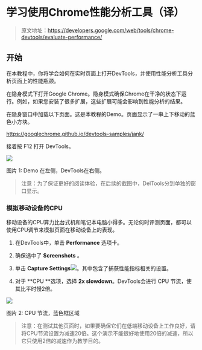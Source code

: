 # 学习使用Chrome性能分析工具（译）

> 原文地址：<https://developers.google.com/web/tools/chrome-devtools/evaluate-performance/>

## 开始

在本教程中，你将学会如何在实时页面上打开DevTools，并使用性能分析工具分析页面上的性能瓶颈。

在隐身模式下打开Google Chrome。隐身模式确保Chrome在干净的状态下运行。例如，如果您安装了很多扩展，这些扩展可能会影响到性能分析的结果。

在隐身窗口中加载以下页面。这是本教程的Demo。页面显示了一串上下移动的蓝色小方块。  

<https://googlechrome.github.io/devtools-samples/jank/>

接着按 F12 打开 DevTools。

![](https://developers.google.com/web/tools/chrome-devtools/evaluate-performance/imgs/get-started.png)

图片 1: Demo 在左侧，DevTools在右侧。

> 注意：为了保证更好的阅读体验，在后续的截图中，DelTools分到单独的窗口显示。

### 模拟移动设备的CPU

移动设备的CPU算力比台式机和笔记本电脑小得多。无论何时评测页面，都可以使用CPU调节来模拟页面在移动设备上的表现。

1. 在DevTools中，单击 **Performance** 选项卡。

2. 确保选中了 **Screenshots** 。

3. 单击 **Capture Settings**![](https://developers.google.com/web/tools/chrome-devtools/evaluate-performance/imgs/capture-settings.png)。其中包含了捕获性能指标相关的设置。

4. 对于 **CPU **选项，选择 **2x slowdown**。DevTools会进行 CPU 节流，使其比平时慢2倍。  

![](https://developers.google.com/web/tools/chrome-devtools/evaluate-performance/imgs/throttling.svg)

图片 2: CPU 节流，蓝色框区域

> 注意：在测试其他页面时，如果要确保它们在低端移动设备上工作良好，请将CPU节流设置为减速20倍。这个演示不能很好地使用20倍的减速，所以它只使用2倍的减速作为教学目的。

